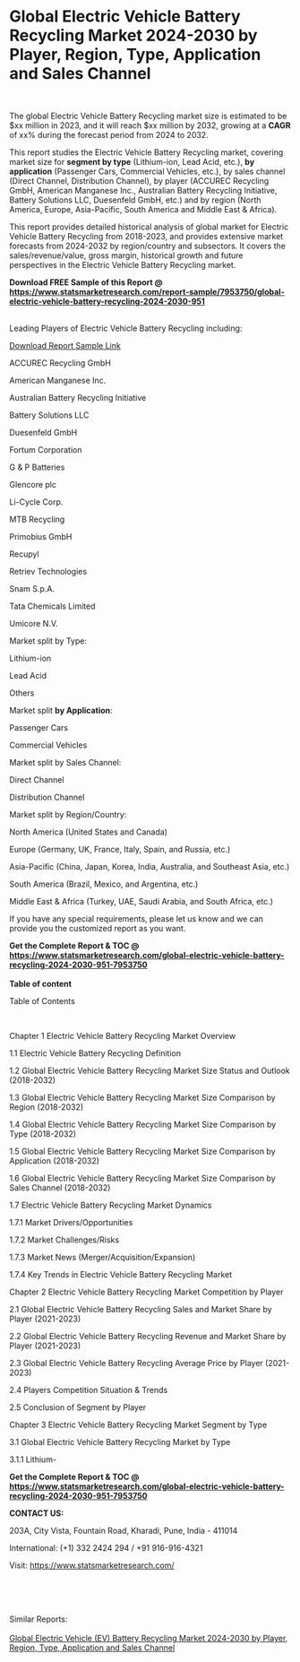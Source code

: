 <h1>Global Electric Vehicle Battery Recycling Market 2024-2030 by Player, Region, Type, Application and Sales Channel</h1><br/><p>The global Electric Vehicle Battery Recycling market size is estimated to be $xx million in 2023, and it will reach $xx million by 2032, growing at a <strong>CAGR</strong> of xx% during the forecast period from 2024 to 2032.</p><p>
 
 This report studies the Electric Vehicle Battery Recycling market, covering market size for <strong>segment by type</strong> (Lithium-ion, Lead Acid, etc.), <strong>by application</strong> (Passenger Cars, Commercial Vehicles, etc.), by sales channel (Direct Channel, Distribution Channel), by player (ACCUREC Recycling GmbH, American Manganese Inc., Australian Battery Recycling Initiative, Battery Solutions LLC, Duesenfeld GmbH, etc.) and by region (North America, Europe, Asia-Pacific, South America and Middle East & Africa).</p><p>
 
 This report provides detailed historical analysis of global market for Electric Vehicle Battery Recycling from 2018-2023, and provides extensive market forecasts from 2024-2032 by region/country and subsectors. It covers the sales/revenue/value, gross margin, historical growth and future perspectives in the Electric Vehicle Battery Recycling market.</p><div><b>Download FREE Sample of this Report @ <a href="https://www.statsmarketresearch.com/download-free-sample/7953750/global-electric-vehicle-battery-recycling-2024-2030-951">https://www.statsmarketresearch.com/report-sample/7953750/global-electric-vehicle-battery-recycling-2024-2030-951</a></b></div><br><p>
 
 Leading Players of Electric Vehicle Battery Recycling including:</p><p><a href="https://www.statsmarketresearch.com/download-free-sample/7953750/global-electric-vehicle-battery-recycling-2024-2030-951">Download Report Sample Link</a></p><p>ACCUREC Recycling GmbH</p><p>American Manganese Inc.</p><p>Australian Battery Recycling Initiative</p><p>Battery Solutions LLC</p><p>Duesenfeld GmbH</p><p>Fortum Corporation</p><p>G & P Batteries</p><p>Glencore plc</p><p>Li-Cycle Corp.</p><p>MTB Recycling</p><p>Primobius GmbH</p><p>Recupyl</p><p>Retriev Technologies</p><p>Snam S.p.A.</p><p>Tata Chemicals Limited</p><p>Umicore N.V.</p><p>
 
 Market split by Type:</p><p>Lithium-ion</p><p>Lead Acid</p><p>Others</p><p>
 
 Market split <strong>by Application</strong>:</p><p>Passenger Cars</p><p>Commercial Vehicles</p><p>
 
 Market split by Sales Channel:</p><p>Direct Channel</p><p>Distribution Channel</p><p>
 
 Market split by Region/Country:</p><p>North America (United States and Canada)</p><p>Europe (Germany, UK, France, Italy, Spain, and Russia, etc.)</p><p>Asia-Pacific (China, Japan, Korea, India, Australia, and Southeast Asia, etc.)</p><p>South America (Brazil, Mexico, and Argentina, etc.)</p><p>Middle East & Africa (Turkey, UAE, Saudi Arabia, and South Africa, etc.)</p><p>
 
 If you have any special requirements, please let us know and we can provide you the customized report as you want.</p><div><b>Get the Complete Report & TOC @ <a href="https://www.statsmarketresearch.com/global-electric-vehicle-battery-recycling-2024-2030-951-7953750">https://www.statsmarketresearch.com/global-electric-vehicle-battery-recycling-2024-2030-951-7953750</a></b></div><br><b>Table of content</b><p>Table of Contents<br />
 
 <br />
 
 Chapter 1 Electric Vehicle Battery Recycling Market Overview<br />
 
  1.1 Electric Vehicle Battery Recycling Definition<br />
 
  1.2 Global Electric Vehicle Battery Recycling Market Size Status and Outlook (2018-2032)<br />
 
  1.3 Global Electric Vehicle Battery Recycling Market Size Comparison by Region (2018-2032)<br />
 
  1.4 Global Electric Vehicle Battery Recycling Market Size Comparison by Type (2018-2032)<br />
 
  1.5 Global Electric Vehicle Battery Recycling Market Size Comparison by Application (2018-2032)<br />
 
  1.6 Global Electric Vehicle Battery Recycling Market Size Comparison by Sales Channel (2018-2032)<br />
 
  1.7 Electric Vehicle Battery Recycling Market Dynamics<br />
 
  1.7.1 Market Drivers/Opportunities<br />
 
  1.7.2 Market Challenges/Risks<br />
 
  1.7.3 Market News (Merger/Acquisition/Expansion)<br />
 
  1.7.4 Key Trends in Electric Vehicle Battery Recycling Market<br />
 
 Chapter 2 Electric Vehicle Battery Recycling Market Competition by Player<br />
 
  2.1 Global Electric Vehicle Battery Recycling Sales and Market Share by Player (2021-2023)<br />
 
  2.2 Global Electric Vehicle Battery Recycling Revenue and Market Share by Player (2021-2023)<br />
 
  2.3 Global Electric Vehicle Battery Recycling Average Price by Player (2021-2023)<br />
 
  2.4 Players Competition Situation & Trends<br />
 
  2.5 Conclusion of Segment by Player<br />
 
 Chapter 3 Electric Vehicle Battery Recycling Market Segment by Type<br />
 
  3.1 Global Electric Vehicle Battery Recycling Market by Type<br />
 
  3.1.1 Lithium-<br><div><b>Get the Complete Report & TOC @ <a href="https://www.statsmarketresearch.com/global-electric-vehicle-battery-recycling-2024-2030-951-7953750">https://www.statsmarketresearch.com/global-electric-vehicle-battery-recycling-2024-2030-951-7953750</a></b></div></p>
 
 <b>CONTACT US:</b><br>
 
 203A, City Vista, Fountain Road, Kharadi, Pune, India - 411014 <br>
 
 International: (+1) 332 2424 294 / +91 916-916-4321<br>
 
 Visit: <a href="https://www.statsmarketresearch.com/">https://www.statsmarketresearch.com/</a>
 
 <br>
 
 <br><br>Similar Reports: <br><br><a href="https://www.statsmarketresearch.com/global-electric-vehicle-battery-recycling-2024-2030-837-7953749">Global Electric Vehicle (EV) Battery Recycling Market 2024-2030 by Player, Region, Type, Application and Sales Channel</a><br><br>